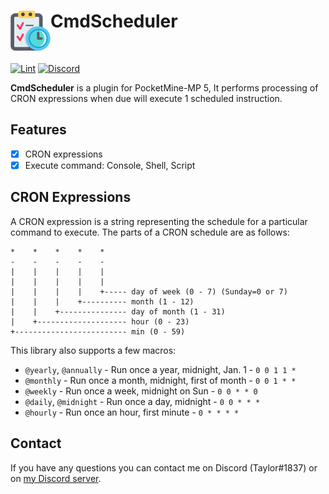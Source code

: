 <h1>CmdScheduler<img src="icon.png" height="64" width="64" align="left"></img></h1><br/>

[![Lint](https://poggit.pmmp.io/ci.shield/Taylor-pm-pl/CmdScheduler/CmdScheduler)](https://poggit.pmmp.io/ci/Taylor-pm-pl/CmdScheduler/CmdScheduler)
[![Discord](https://img.shields.io/discord/1100650029573738508.svg?label=&logo=discord&logoColor=ffffff&color=7389D8&labelColor=6A7EC2)](https://discord.gg/yAhsgskaGy)

**CmdScheduler** is a plugin for PocketMine-MP 5, It performs processing of CRON expressions when due will execute 1 scheduled instruction.

## Features
- [x] CRON expressions
- [x] Execute command: Console, Shell, Script

## CRON Expressions

A CRON expression is a string representing the schedule for a particular command to execute.  The parts of a CRON schedule are as follows:

    *    *    *    *    *
    -    -    -    -    -
    |    |    |    |    |
    |    |    |    |    |
    |    |    |    |    +----- day of week (0 - 7) (Sunday=0 or 7)
    |    |    |    +---------- month (1 - 12)
    |    |    +--------------- day of month (1 - 31)
    |    +-------------------- hour (0 - 23)
    +------------------------- min (0 - 59)

This library also supports a few macros:

* `@yearly`, `@annually` - Run once a year, midnight, Jan. 1 - `0 0 1 1 *`
* `@monthly` - Run once a month, midnight, first of month - `0 0 1 * *`
* `@weekly` - Run once a week, midnight on Sun - `0 0 * * 0`
* `@daily`, `@midnight` - Run once a day, midnight - `0 0 * * *`
* `@hourly` - Run once an hour, first minute - `0 * * * *`

## Contact

If you have any questions you can contact me on Discord (Taylor#1837) or on [my Discord server](https://discord.gg/yAhsgskaGy).